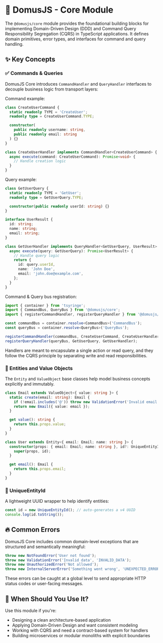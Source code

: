 # 🧠 DomusJS - Core Module

The `@domusjs/core` module provides the foundational building blocks for implementing Domain-Driven Design (DDD) and Command Query Responsibility Segregation (CQRS) in TypeScript applications. It defines domain primitives, error types, and interfaces for command and query handling.

## ✨ Key Concepts

### ✅ Commands & Queries

DomusJS Core introduces `CommandHandler` and `QueryHandler` interfaces to decouple business logic from transport layers:

Command example:

```ts
class CreateUserCommand {
  static readonly TYPE = 'CreateUser';
  readonly type = CreateUserCommand.TYPE;

  constructor(
    public readonly username: string,
    public readonly email: string
  ) {}
}

class CreateUserHandler implements CommandHandler<CreateUserCommand> {
  async execute(command: CreateUserCommand): Promise<void> {
    // Handle creation logic
  }
}
```

Query example:

```ts
class GetUserQuery {
  static readonly TYPE = 'GetUser';
  readonly type = GetUserQuery.TYPE;

  constructor(public readonly userId: string) {}
}

interface UserResult {
  id: string;
  name: string;
  email: string;
}

class GetUserHandler implements QueryHandler<GetUserQuery, UserResult> {
  async execute(query: GetUserQuery): Promise<UserResult> {
    // Handle query logic
    return {
      id: query.userId,
      name: 'John Doe',
      email: 'john.doe@example.com',
    };
  }
}
```

Command & Query bus registration:

```ts
import { container } from 'tsyringe';
import { CommandBus, QueryBus } from '@domusjs/core';
import { registerCommandHandler, registerQueryHandler } from '@domusjs/infrastructure';

const commandBus = container.resolve<CommandBus>('CommandBus');
const queryBus = container.resolve<QueryBus>('QueryBus');

registerCommandHandler(commandBus, CreateUserCommand, CreateUserHandler);
registerQueryHandler(queryBus, GetUserQuery, GetUserHandler);
```

Handlers are meant to encapsulate a single action or read query, and they follow the CQRS principle by separating write and read responsibilities.

### 🧩 Entities and Value Objects

The `Entity` and `ValueObject` base classes help model business concepts explicitly and immutably.

```ts
class Email extends ValueObject<{ value: string }> {
  static create(email: string): Email {
    if (!email.includes('@')) throw new ValidationError('Invalid email');
    return new Email({ value: email });
  }

  get value(): string {
    return this.props.value;
  }
}
```

```ts
class User extends Entity<{ email: Email; name: string }> {
  constructor(props: { email: Email; name: string }, id?: UniqueEntityId) {
    super(props, id);
  }

  get email(): Email {
    return this.props.email;
  }
}
```

### 🪪 UniqueEntityId

A lightweight UUID wrapper to help identify entities:

```ts
const id = new UniqueEntityId(); // auto-generates a v4 UUID
console.log(id.toString());
```

## 🔥 Common Errors

DomusJS Core includes common domain-level exceptions that are structured and semantically meaningful:

```ts
throw new NotFoundError('User not found');
throw new ValidationError('Invalid data', 'INVALID_DATA');
throw new UnauthorizedError('Not allowed');
throw new InternalServerError('Something went wrong', 'UNEXPECTED_ERROR');
```

These errors can be caught at a global level to send appropriate HTTP status codes or user-facing messages.

## 🧠 When Should You Use It?

Use this module if you're:

- Designing a clean architecture-based application
- Applying Domain-Driven Design and want consistent modeling
- Working with CQRS and need a contract-based system for handlers
- Building microservices or modular monoliths with explicit boundaries
